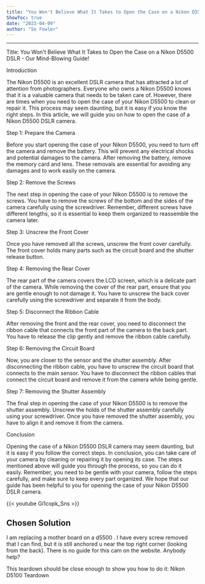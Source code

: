 ```yaml
---
title: "You Won't Believe What It Takes to Open the Case on a Nikon D5500 DSLR - Our Mind-Blowing Guide!"
ShowToc: true 
date: "2023-04-09"
author: "So Fowler"
---
```

*****
Title: You Won't Believe What It Takes to Open the Case on a Nikon D5500 DSLR - Our Mind-Blowing Guide!

Introduction

The Nikon D5500 is an excellent DSLR camera that has attracted a lot of attention from photographers. Everyone who owns a Nikon D5500 knows that it is a valuable camera that needs to be taken care of. However, there are times when you need to open the case of your Nikon D5500 to clean or repair it. This process may seem daunting, but it is easy if you know the right steps. In this article, we will guide you on how to open the case of a Nikon D5500 DSLR camera.

Step 1: Prepare the Camera

Before you start opening the case of your Nikon D5500, you need to turn off the camera and remove the battery. This will prevent any electrical shocks and potential damages to the camera. After removing the battery, remove the memory card and lens. These removals are essential for avoiding any damages and to work easily on the camera.

Step 2: Remove the Screws

The next step in opening the case of your Nikon D5500 is to remove the screws. You have to remove the screws of the bottom and the sides of the camera carefully using the screwdriver. Remember, different screws have different lengths, so it is essential to keep them organized to reassemble the camera later.

Step 3: Unscrew the Front Cover

Once you have removed all the screws, unscrew the front cover carefully. The front cover holds many parts such as the circuit board and the shutter release button.

Step 4: Removing the Rear Cover

The rear part of the camera covers the LCD screen, which is a delicate part of the camera. While removing the cover of the rear part, ensure that you are gentle enough to not damage it. You have to unscrew the back cover carefully using the screwdriver and separate it from the body.

Step 5: Disconnect the Ribbon Cable

After removing the front and the rear cover, you need to disconnect the ribbon cable that connects the front part of the camera to the back part. You have to release the clip gently and remove the ribbon cable carefully.

Step 6: Removing the Circuit Board

Now, you are closer to the sensor and the shutter assembly. After disconnecting the ribbon cable, you have to unscrew the circuit board that connects to the main sensor. You have to disconnect the ribbon cables that connect the circuit board and remove it from the camera while being gentle.

Step 7: Removing the Shutter Assembly

The final step in opening the case of your Nikon D5500 is to remove the shutter assembly. Unscrew the holds of the shutter assembly carefully using your screwdriver. Once you have removed the shutter assembly, you have to align it and remove it from the camera.

Conclusion

Opening the case of a Nikon D5500 DSLR camera may seem daunting, but it is easy if you follow the correct steps. In conclusion, you can take care of your camera by cleaning or repairing it by opening its case. The steps mentioned above will guide you through the process, so you can do it easily. Remember, you need to be gentle with your camera, follow the steps carefully, and make sure to keep every part organized. We hope that our guide has been helpful to you for opening the case of your Nikon D5500 DSLR camera.

{{< youtube Gi1copk_Sns >}} 



## Chosen Solution
 I am replacing a mother board on a d5500 .  I have every screw removed that I can find, but it is still anchored u near the top right corner (looking from the back).  There is no guide for this cam on the website.  Anybody help?

 This teardown should be close enough to show you how to do it:
Nikon D5100 Teardown




